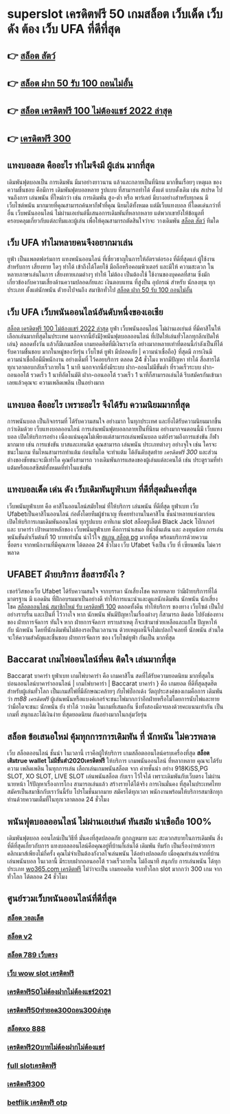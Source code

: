 # superslot เครดิตฟรี 50 เกมสล็อต  เว็บเด็ด เว็บดัง ต้อง  เว็บ UFA ที่ดีที่สุด

## 👉 [สล็อต สัตว์](https://www.ufaeat.com/register/)
## 👉 [สล็อต ฝาก 50 รับ 100 ถอนไม่อั้น](https://www.ufaeat.com/regis-ufabet-master-free/)
## 👉 [สล็อต เครดิตฟรี 100 ไม่ต้องแชร์ 2022 ล่าสุด](https://www.ufaeat.com/)
## 👉 [เครดิตฟรี 300](https://www.ufaeat.com/ทางเข้ายูฟ่าเบท-ufabet/)

##  แทงบอลสด คืออะไร   ทำไมจึงมี ผู้เล่น  มากที่สุด 

 เดิมพันฟุตบอลเป็น การเดิมพัน  มีมาอย่างยาวนาน แล้วและกลายเป็นที่นิยม มากขึ้นเรื่อยๆ เหตุผล ของ ความชื่นชอบ คือมีการ เดิมพันฟุตบอลหลาย รูปแบบ ที่สามารถทำได้ ตั้งแต่ แบบดั้งเดิม  เช่น สเปรด ไปจนถึงการ เล่นพนัน ที่ใหม่กว่า เช่น การเดิมพัน สูง-ต่ำ หรือ พาร์เลย์  มีบางอย่างสำหรับทุกคน มีเว็บไซต์พนัน มากมายที่คุณสามารถค้นหากีฬาที่คุณ นิยมได้ทั้งหมด แต่มีเว็บแทงบอล ที่โดดเด่นกว่าที่อื่น เว็บพนันออนไลน์ ไม่ผ่านเอเย่นต์นี้เสนอการเดิมพันที่หลากหลาย แต่พวกเขายังให้ข้อมูลที่ครอบคลุมเกี่ยวกับแต่ละทีมและผู้เล่น เพื่อให้คุณสามารถตัดสินใจว่าจะ วางเดิมพัน [สล็อต สัตว์](https://www.ufaeat.com/regis-ufabet-master-free/) ทีมใด

## เว็บ UFA ทำไมหลายคนจึงอยากมาเล่น

 ยูฟ่า เป็นแพลตฟอร์มการ แทงพนันออนไลน์ ที่เชี่ยวชาญในการให้อัตราต่อรอง ที่ดีที่สุดแก่ ผู้ใช้งานสำหรับการ เสี่ยงทาย ใดๆ  ทำได้ เข้าถึงได้โดยใช้  มือถือหรือคอมพิวเตอร์ และมีให้  ความสะดวก ในหลายภาษาเล่นในการ  เสี่ยงทายเกมต่างๆ ทำให้  ไม่ต้อง เป็นต้องใช้ ใช้งานของบุคคลที่สาม ซึ่งมักเกี่ยวข้องกับความเสี่ยงด้านความปลอดภัยและ  เงินตอบแทน ที่สูงป็น อุปกรณ์ สำหรับ  นักลงทุน ทุกประเภท ตั้งแต่นักพนัน ตัวยงไปจนถึง สมาชิกทั่วไป [สล็อต ฝาก 50 รับ 100 ถอนไม่อั้น](https://www.ufaeat.com/)

## เว็บ UFA เว็บพนันออนไลน์อันดับหนึ่งของเอเชีย

 [สล็อต เครดิตฟรี 100 ไม่ต้องแชร์ 2022 ล่าสุด](https://www.ufaeat.com/ทางเข้ายูฟ่าเบท-ufabet/) ยูฟ่า  เว็บพนันออนไลน์ ไม่ผ่านเอเย่นต์ ที่มีคาสิโนให้เลือกเล่นมากที่สุดในประเทศ นอกจากนี้ยังมี}พนันฟุตบอลออนไลน์   ที่เปิดให้เล่นทั่วโลกทุกลีกเปิดให้เล่น} ตลอดทั้งวัน  แล้วก็มีเกมสล็อต  เกมยอดฮิตที่มีเงินรางวัล อย่างมากหลายเท่าที่ตอนนี้กำลังเป็นที่ได้รับความชื่นชอบ มากในหมู่ของวัยรุ่น เว็บไซต์  ยูฟ่า มีปลอดภัย | ความน่าเชื่อถือ} ที่สุดมี การเงินมีความน่าเชื่อถือมีมีพนักงาน  อย่างเต็มที่ ไว้คอยบริการ  ตลอด 24 ชั่วโมง  หากมีปัญหา ทำได้  สื่อสารได้ทุกเวลาตอบกลับเร็วภายใน 1 นาที นอกจากนี้ยังมีระบบ ฝาก-ถอนไม่มีขั้นต่ำ ที่รวดเร็วระบบ ฝาก-ถอนออโต้ รวดเร็ว 1 นาทีอัตโนมัติ ฝาก-ถอนออโต้ รวดเร็ว 1 นาทีก็สามารถเล่นได้ รีบสมัครกันเข้ามาเลยแล้วคุณจะ ความเพลิดเพลิน เป็นอย่างมาก



##  แทงบอล คืออะไร  เพราะอะไร จึงได้รับ ความนิยมมากที่สุด

 การพนันบอล  เป็นกิจกรรมที่ ได้รับความสนใจ อย่างมาก ในทุกประเทศ และยิ่งได้รับความนิยมมากขึ้นกว่าเดิมด้วย เว็บแทงบอลออนไลน์ การเล่นพนันฟุตบอลกลายเป็นที่นิยม อย่างมากจนตอนนี้มี  เว็บแทงบอล เปิดให้บริการอย่าง เนื่องแน่นคุณไม่เพียงแต่สามารถเล่นพนันบอล แต่ยังรวมถึงการแข่งขัน กีฬามากมาย  เช่น การแข่งขัน บาสและเทนนิส คุณสามารถ เล่นพนัน ประเภทต่างๆ อย่างจุใจ เช่น ใครจะ ชนะในเกม ทีมไหนสามารถทำแต้ม ก่อนทีมใด จะทำแต้ม ได้อันดับสุดท้าย *เครดิตฟรี 300* และส่วนต่างของชัยชนะจะมีเท่าใด คุณยังสามารถ วางเดิมพันการแสดงของผู้เล่นแต่ละคนได้ เช่น ประตูรวมที่ทำแต้มหรือแอสซิสต์ทั้งหมดที่ทำในแข่งขัน

## แทงบอลเด็ด เด่น ดัง เว็บเดิมพันยูฟ่าเบท ที่ดีที่สุดมั่นคงที่สุด

 เว็บพนันยูฟ่าเบท คือ คาสิโนออนไลน์สมัยใหม่ ที่ให้บริการ เล่นพนัน ที่ดีที่สุด  ยูฟ่าเบท เว็บ Ufabetเป็นคาสิโนออนไลน์   ก่อตั้งโดยทีมผู้ชำนาญ ที่เคยทำงานในคาสิโน  ชั้นนำหลายแห่งมาก่อน เปิดให้บริการเกมเดิมพันออนไลน์ ทุกรูปแบบ  อาทิเกม slot สล็อตรูเล็ตต์  Black Jack โป๊กเกอร์ และ บาคาร่า เป้าหมายหลักของ เว็บพนันยูฟ่าเบท  คือการนำเสนอ ที่น่าตื่นเต้น และ ลงทุนน้อย  การเล่นพนันขั้นต่ำเริ่มต้นที่ 10 บาทเท่านั้น น่าไว้ใจ [สแกน สล็อต pg](https://www.ufaeat.com/ufabet-master-login/) มากที่สุด พร้อมบริการด้วยความ ซื่อตรง จากพนักงานที่มีคุณภาพ ได้ตลอด 24 ชั่วโมง  เว็บ Ufabet จึงเป็น เว็บ ที่ เซียนพนัน  ไม่ควรพลาด

## UFABET ฝ่ายบริการ  สื่อสารยังไง ?

 เซอร์วิสของเว็บ Ufabet   ได้รับความสนใจ จากบรรดา นักเสี่ยงโชค  หลายหลาย ว่ามีฝ่ายบริการที่ได้มาตรฐาน  มี แอดมิน ที่ฝึกอบรมมาเป็นอย่างดี ทำให้การแนะนำและดูแลนักเดิมพัน นักพนัน นักเสี่ยงโชค [สล็อตออนไลน์ สมาชิกใหม่ รับ เครดิตฟรี 100](https://www.ufaeat.com/ทางเข้ายูฟ่าเบท-ufabet/)  ตลอดทั้งคืน ทำให้บริการ ของทาง เว็บไซต์ เป็นไปอย่างราบรื่น และเป็นที่ ไว้วางใจ  หาก  นักพนัน พันมีปัญหาในเรื่องต่างๆ ก็สามารถ ติดต่อ  ไปยังช่องทางของ ฝ่ายการจัดการ   ทันใจ หาก ฝ่ายการจัดการ  ทราบสาเหตุ ก็จะเข้ามาช่วยเหลือและแก้ไข ปัญหาให้กับ นักพนัน  โดยที่นักเดิมพันไม่ต้องรอเป็นเวลานาน ด้วยเหตุผลนี้จึงไม่แปลกใจเลยที่ นักพนัน ส่วนใดจะให้ความสำคัญและชื่นชอบ ฝ่ายการจัดการ ของ เว็บไซต์ยูฟ่า กันเป็น  มากที่สุด


##  Baccarat  เกมไพ่ออนไลน์ที่คน ติดใจ  เล่นมากที่สุด

 Baccarat บาคาร่า   ยูฟ่าเบท   เกมไพ่บาคาร่า  คือ เกมคาสิโน สดที่ได้รับความยอดนิยม มากที่สุดใน บ่อนออนไลน์บาคาร่าออนไลน์ | เกมไพ่บาคาร่า | Baccarat บาคาร่า } คือ เกมยอด ที่ดีที่สุดสุดฮิตสำหรับผู้เล่นทั่วโลก เป็นเกมส์ไพ่ที่มีลักษณะคล้ายๆ กับไพ่ป๊อกเด้ง วัตถุประสงค์ของเกมคือการ เดิมพันว่า *m88 เครดิตฟรี* ผู้เล่นพนันหรือแบงค์เกอร์จะชนะไพ่มากกว่าอีกฝ่ายหรือไม่โดยการนับไพ่และทายว่ามือใดจะชนะ  นักพนัน ยัง  ทำได้  วางเดิม ในเกมที่เสมอกัน ซึ่งทั้งสองมือจบลงด้วยคะแนนเท่ากัน เป็นเกมที่  สนุกและได้เงินง่าย ที่สุดยอดนิยม กันอย่างมากในกลุ่มวัยรุ่น


## สล็อต   ข้อเสนอใหม่  คุ้มทุกการการเดิมพัน ที่ นักพนัน ไม่ควรพลาด

เว็บ สล็อตออนไลน์  ชั้นนำ ในเวลานี้ เราคือผู้ให้บริการ เกมสล็อตออนไลน์ครบเครื่องที่สุด  **สล็อตเติมtrue wallet ไม่มีขั้นต่ํา2020เครดิตฟรี** ให้บริการ  เกมพนันออนไลน์ ที่หลากหลาย คุณจะได้รับความ เพลิดเพลิน ในทุกการเล่น เลือกเล่นเกมพนันสล็อต จาก ค่ายชั้นนำ อย่าง 918KiSS,PG SLOT, XO SLOT, LIVE SLOT  เล่นพนันสล็อต กับเรา ไว้ใจได้  เพราะเดิมพันกับเว็บตรง ไม่ผ่าน นายหน้า ไร้ปัญหาเรื่องการโกง  สามารถเล่นแล้ว สร้างรายได้ได้จริง การเงินมั่นคง ที่สุดในประเทศไทย สมัครเป็นสมาชิกกับเราวันนี้รับ โปรโมชั่นมากมาย สมัครได้ทุกเวลา พนักงานพร้อมให้บริการสมาชิกทุกท่านด้วยความเต็มที่ในทุกเวลาตลอด 24 ชั่วโมง


##  พนันฟุตบอลออนไลน์ ไม่ผ่านเอเย่นต์  ทันสมัย น่าเชือถือ 100%

 เดิมพันฟุตบอล ออนไลน์เป็นวิธีที่ มั่นคงที่สุดปลอดภัย ถูกกฎหมาย และ สะดวกสบายในการเดิมพัน สิ่งที่ดีที่สุดเกี่ยวกับการ แทงบอลออนไลน์คือคุณอยู่ที่บ้านก็เล่นได้ เดิมพัน ทีมรัก เป็นเรื่องง่ายด้วยการคลิกเมาส์เพียงไม่กี่ครั้ง คุณไม่จำเป็นต้องกังวลใจเล่นพนัน ได้อย่างปลอดภัย เมื่อคุณทำเล่นจากที่บ้าน เล่นพนันบอล  ในเวลานี้  มีระบบฝากถอนออโต้ รวดเร็วถายใน ไม่ถึงนาที สนุกกับ การเล่นพนัน ได้ทุกประเภท [wo365.com เครดิตฟรี](https://www.ufaeat.com/credit-free-50/) ไม่ว่าจะเป็น เกมยอดฮิต  จากทั่วโลก slot มากกว่า 300 เกม จากทั่วโลก ได้ตลอด 24 ชั่วโมง


## ศูนย์รวมเว็บพนันออนไลน์ที่ดีที่สุด

### [สล็อต วอลเล็ต](https://atom.io/themes/ทางเข้า%20ufaeat%20เครดิตฟรี%20แค่สมัคร%20008%20สล็อต%20เว็บตรง%20100%)
### [สล็อต v2](https://atom.io/themes/ทางเข้า%20ufaeat%20444%20superslot%20เครดิตฟรี%2050%20008%20สล็อต%20เว็บตรง%20100%)
### [สล็อต 789 เว็บตรง](https://atom.io/themes/ทางเข้า%20ufaeat%20สล็อต%20pk%20008%20สล็อต%20เว็บตรง%20100%)
### [เว็บ wow slot เครดิตฟรี](https://atom.io/themes/ทางเข้า%20ufaeat%20joker%20เครดิตฟรี%2050%20ล่าสุด%20008%20สล็อต%20เว็บตรง%20100%)
### [เครดิตฟรี50ไม่ต้องฝากไม่ต้องแชร์2021](https://atom.io/themes/ทางเข้า%20ufaeat%20สล็อต%20ro%20008%20สล็อต%20เว็บตรง%20100%)
### [เครดิตฟรี50ทํายอด300ถอน300ล่าสุด](https://atom.io/themes/ทางเข้า%20ufaeat%20slot168%20เครดิตฟรี%20008%20สล็อต%20เว็บตรง%20100%)
### [สล็อตxo 888](https://atom.io/themes/ทางเข้า%20ufaeat%20superlot999%20เครดิตฟรี50%20008%20สล็อต%20เว็บตรง%20100%)
### [เครดิตฟรี20บาทไม่ต้องฝากไม่ต้องแชร์](https://atom.io/themes/ทางเข้า%20ufaeat%20สล็อตpg%20โอน%20ผ่าน%20วอ%20เลท%20ไม่มีขั้นต่ำ%20008%20สล็อต%20เว็บตรง%20100%)
### [full slotเครดิตฟรี](https://atom.io/themes/ทางเข้า%20ufaeat%20สล็อต%20super%20008%20สล็อต%20เว็บตรง%20100%)
### [เครดิตฟรี300](https://atom.io/themes/ทางเข้า%20ufaeat%20สล็อต%20joker%20008%20สล็อต%20เว็บตรง%20100%)
### [betflik เครดิตฟรี otp](https://atom.io/themes/ทางเข้า%20ufaeat%20ติด%20ตั้ง%20โปรแกรม%20แฮก%20สล็อต%20008%20สล็อต%20เว็บตรง%20100%)